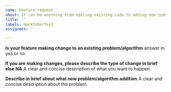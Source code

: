 ```yaml
---
name: Feature request
about: It can be anything from editing existing code to adding new codes
title: ''
labels: Hacktoberfest
assignees: ''

---
```


**Is your feature making change to an existing problem/algorithm**
answer in yes or no

**If you are making changes, please describe the type of change in brief else NA**
A clear and concise description of what you want to happen.

**Describe in brief about what new problem/algorithm addition**
A clear and concise description about the problem.
